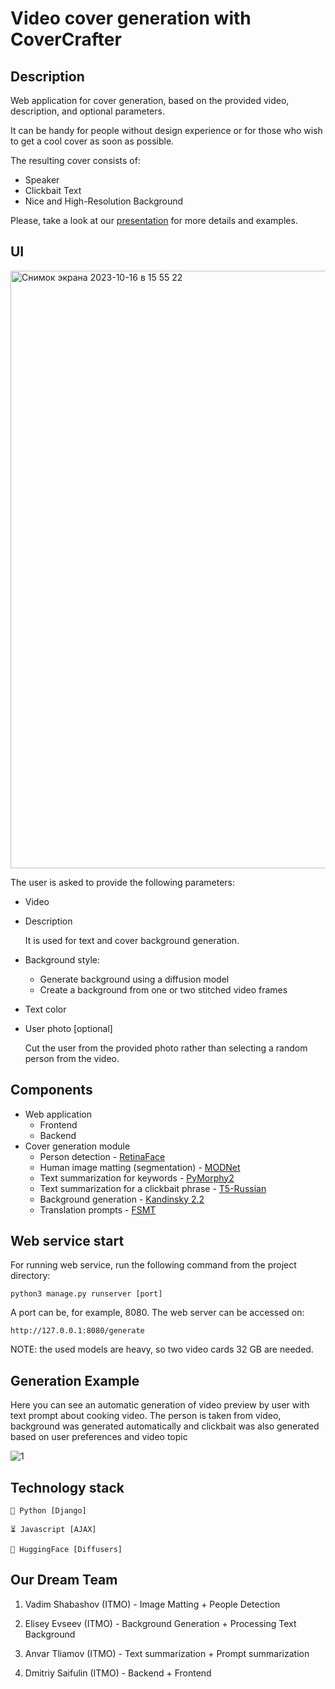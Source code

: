 # Video cover generation with CoverCrafter

## Description

Web application for cover generation, based on the provided video, description, and optional parameters.

It can be handy for people without design experience or for those who wish to get a cool cover as soon as possible.

The resulting cover consists of:
- Speaker 
- Clickbait Text
- Nice and High-Resolution Background

Please, take a look at our [presentation](CoverCrafter.pdf) for more details and examples.

## UI

<img width="956" alt="Снимок экрана 2023-10-16 в 15 55 22" src="https://github.com/inspired99/CoverCrafter/assets/64794482/059d822b-4581-4bff-aa8c-e0d4ea4b2057">

The user is asked to provide the following parameters:
- Video
- Description
 
    It is used for text and cover background generation.
- Background style:
  - Generate background using a diffusion model
  - Create a background from one or two stitched video frames
- Text color
- User photo [optional]

    Cut the user from the provided photo rather than selecting a random person from the video.

## Components

- Web application
  - Frontend
  - Backend
- Cover generation module
  - Person detection - [RetinaFace](https://github.com/serengil/retinaface)
  - Human image matting (segmentation) - [MODNet](https://github.com/ZHKKKe/MODNet)
  - Text summarization for keywords - [PyMorphy2](https://pypi.org/project/pymorphy2/)
  - Text summarization for a clickbait phrase - [T5-Russian](https://huggingface.co/UrukHan/t5-russian-summarization)
  - Background generation - [Kandinsky 2.2](https://huggingface.co/docs/diffusers/api/pipelines/kandinsky_v22)
  - Translation prompts - [FSMT](https://huggingface.co/docs/transformers/model_doc/fsmt)

## Web service start

For running web service, run the following command from the project directory:
```
python3 manage.py runserver [port]
```

A port can be, for example, 8080. The web server can be accessed on:
```
http://127.0.0.1:8080/generate
```

NOTE: the used models are heavy, so two video cards 32 GB are needed.

## Generation Example

Here you can see an automatic generation of video preview by user with text prompt about cooking video. The person is taken from video, background was generated automatically and clickbait was also generated based on user preferences and video topic

![1](https://github.com/inspired99/CoverCrafter/assets/64794482/2d1a82d6-099f-4bc6-afec-37ffa2002172)

## Technology stack
```
🐍 Python [Django]

⏳ Javascript [AJAX]

🤗 HuggingFace [Diffusers]
```


## Our Dream Team 

1. Vadim Shabashov (ITMO) - Image Matting + People Detection

2. Elisey Evseev (ITMO) - Background Generation + Processing Text Background

3. Anvar Tliamov (ITMO) - Text summarization + Prompt summarization

4. Dmitriy Saifulin (ITMO) - Backend + Frontend
   
